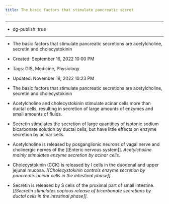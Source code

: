 ```yaml
---
title: The basic factors that stimulate pancreatic secret
---
```


- --

- dg-publish: true

- --

- The basic factors that stimulate pancreatic secretions are acetylcholine, secretin and cholecystokinin

- Created: September 16, 2022 10:00 PM

- Tags: GIS, Medicine, Physiology

- Updated: November 18, 2022 10:23 PM

- The basic factors that stimulate pancreatic secretions are acetylcholine, secretin and cholecystokinin

- Acetylcholine and cholecystokinin stimulate acinar cells more than ductal cells, resulting in secretion of large amounts of enzymes and small amounts of fluids.

- Secretin stimulates the secretion of large quantities of isotonic sodium bicarbonate solution by ductal cells, but have little effects on enzyme secretion by acinar cells.

- Acetylcholine is released by posganglionic neurons of vagal nerve and cholinergic nerves of the [[Enteric nervous system]]. *Acetylcholine mainly stimulates enzyme secretion by acinar cells.*

- Cholecystokinin (CCK) is released by I cells in the duodenal and upper jejunal mucosa. *[[Cholecystokinin controls enzyme secretion by pancreatic acinar cells in the intestinal phase]].*

- Secretin is released by S cells of the proximal part of small intestine. *[[Secretin stimulates copious release of bicarbonate secretions by ductal cells in the intestinal phase]].*

